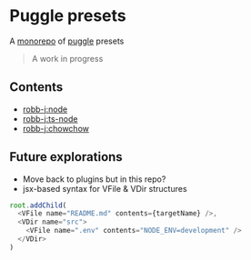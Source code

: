 # Puggle presets

A [monorepo](https://danluu.com/monorepo/)
of [puggle](https://www.npmjs.com/package/puggle) presets

> A work in progress

## Contents

- [robb-j:node](/preset/node)
- [robb-j:ts-node](/preset/ts-node)
- [robb-j:chowchow](/preset/chowchow)

## Future explorations

- Move back to plugins but in this repo?
- jsx-based syntax for VFile & VDir structures

```ts
root.addChild(
  <VFile name="README.md" contents={targetName} />,
  <VDir name="src">
    <VFile name=".env" contents="NODE_ENV=development" />
  </VDir>
)
```
